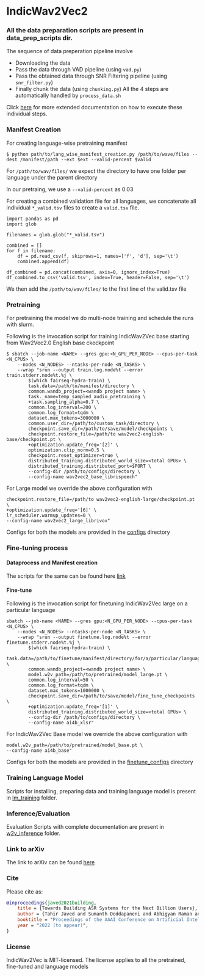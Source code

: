 # IndicWav2Vec2

### All the data preparation scripts are present in data_prep_scripts dir. 
The sequence of data preperation pipeline involve
- Downloading the data 
- Pass the data through VAD pipeline (using ```vad.py```)
- Pass the obtained data through SNR Filtering pipeline (using ```snr_filter.py```)
- Finally chunk the data (using ```chunking.py```)
All the 4 steps are automatically handled by ```process_data.sh```

Click [here](https://github.com/AI4Bharat/indic-wav2vec2/tree/main/data_prep_scripts) for more extended documentation on how to execute these individual steps.

### Manifest Creation

For creating language-wise pretraining manifest
``` shell script
$ python path/to/lang_wise_manifest_creation.py /path/to/wave/files --dest /manifest/path --ext $ext --valid-percent $valid
```

For ```/path/to/wav/files/``` we expect the directory to have one folder per language under the parent directory

In our pretraing, we use a ```--valid-percent``` as 0.03

For creating a combined validation file for all languages, we concatenate all individual ```*_valid.tsv``` files to create a ```valid.tsv``` file.

```
import pandas as pd
import glob

filenames = glob.glob("*_valid.tsv")

combined = []
for f in filename:
    df = pd.read_csv(f, skiprows=1, names=['f', 'd'], sep='\t')
    combined.append(df)

df_combined = pd.concat(combined, axis=0, ignore_index=True)
df_combined.to_csv('valid.tsv', index=True, header=False, sep='\t')
```

We then add the ```/path/to/wav/files/```  to the first line of the valid.tsv file

### Pretraining

For pretraining the model we do multi-node training and schedule the runs with slurm.

Following is the invocation script for training IndicWav2Vec base starting from Wav2Vec2.0 English base ckeckpoint
``` shell script
$ sbatch --job-name <NAME> --gres gpu:<N_GPU_PER_NODE> --cpus-per-task <N_CPUS> \
    --nodes <N_NODES> --ntasks-per-node <N_TASKS> \
    --wrap "srun --output train.log.node%t --error train.stderr.node%t.%j \
        $(which fairseq-hydra-train) \
        task.data=/path/to/manifest/directory \
        common.wandb_project=<wandb project name> \
        task._name=temp_sampled_audio_pretraining \
        +task.sampling_alpha=0.7 \
        common.log_interval=200 \
        common.log_format=tqdm \
        dataset.max_tokens=3000000 \
        common.user_dir=/path/to/custom_task/directory \
        checkpoint.save_dir=/path/to/save/model/checkpoints \
        checkpoint.restore_file=/path/to wav2vec2-english-base/checkpoint.pt \
        +optimization.update_freq='[2]' \
        optimization.clip_norm=0.5 \
        checkpoint.reset_optimizer=true \
        distributed_training.distributed_world_size=<total GPUs> \
        distributed_training.distributed_port=$PORT \
        --config-dir /path/to/configs/directory \
        --config-name wav2vec2_base_librispeech"
```

For Large model we override the above configuration with 
```
checkpoint.restore_file=/path/to wav2vec2-english-large/checkpoint.pt \
+optimization.update_freq='[6]' \
lr_scheduler.warmup_updates=0 \
--config-name wav2vec2_large_librivox"
```

Configs for both the models are provided in the [configs](https://github.com/AI4Bharat/indic-wav2vec2/tree/main/configs) directory

### Fine-tuning process

#### Dataprocess and Manifest creation
The scripts for the same can be found here [link](https://github.com/AI4Bharat/indic-wav2vec2/blob/main/data_prep_scripts/ft_scripts)
#### Fine-tune

Following is the invocation script for finetuning IndicWav2Vec large on a particular language
    
```
sbatch --job-name <NAME> --gres gpu:<N_GPU_PER_NODE> --cpus-per-task <N_CPUS> \
    --nodes <N_NODES> --ntasks-per-node <N_TASKS> \
    --wrap "srun --output finetune.log.node%t --error finetune.stderr.node%t.%j \
        $(which fairseq-hydra-train) \
        task.data=/path/to/finetune/manifest/directory/for/a/particular/language \
        common.wandb_project=<wandb project name> \
        model.w2v_path=/path/to/pretrained/model_large.pt \
        common.log_interval=50 \
        common.log_format=tqdm \
        dataset.max_tokens=1000000 \
        checkpoint.save_dir=/path/to/save/model/fine_tune_checkpoints \
        +optimization.update_freq='[1]' \
        distributed_training.distributed_world_size=<total GPUs> \
        --config-dir /path/to/configs/directory \
        --config-name ai4b_xlsr"
```

For IndicWav2Vec Base model we override the above configuration with 
```
model.w2v_path=/path/to/pretrained/model_base.pt \
--config-name ai4b_base"
```

Configs for both the models are provided in the [finetune_configs](https://github.com/AI4Bharat/indic-wav2vec2/tree/main/finetune_configs) directory

### Training Language Model

Scripts for installing, preparing data and training language model is present in [lm_training](https://github.com/AI4Bharat/indic-wav2vec2/tree/main/lm_training) folder.

### Inference/Evaluation

Evaluation Scripts with complete documentation are present in [w2v_inference](https://github.com/AI4Bharat/indic-wav2vec2/tree/main/w2v_inference) folder.

### Link to arXiv
The link to arXiv can be found [here](https://arxiv.org/abs/2111.03945)

### Cite 

Please cite as:

``` bibtex
@inproceedings{javed2021building,
    title = {Towards Building ASR Systems for the Next Billion Users},
    author = {Tahir Javed and Sumanth Doddapaneni and Abhigyan Raman and Kaushal Santosh Bhogale and Gowtham Ramesh and Anoop Kunchukuttan and Pratyush Kumar and Mitesh M. Khapra},
    booktitle = "Proceedings of the AAAI Conference on Artificial Intelligence",
    year = "2022 (to appear)",
}
```

### License

IndicWav2Vec is MIT-licensed. The license applies to all the pretrained, fine-tuned and language models
